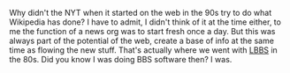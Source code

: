 Why didn't the NYT when it started on the web in the 90s try to do what Wikipedia has done? I have to admit, I didn't think of it at the time either, to me the function of a news org was to start fresh once a day. But this was always part of the potential of the web, create a base of info at the same time as flowing the new stuff. That's actually where we went with <a href="https://www.google.com/search?q=site%3Ascripting.com+lbbs">LBBS</a> in the 80s. Did you know I was doing BBS software then? I was.  
